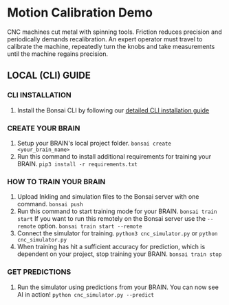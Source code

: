 # Motion Calibration Demo
CNC machines cut metal with spinning tools. Friction reduces precision and periodically demands recalibration. An expert operator must travel to calibrate the machine, repeatedly turn the knobs and take measurements until the machine regains precision.

## LOCAL (CLI) GUIDE

### CLI INSTALLATION
1. Install the Bonsai CLI by following our [detailed CLI installation guide](https://docs.bons.ai/guides/cli-install-guide.html)

### CREATE YOUR BRAIN
1. Setup your BRAIN's local project folder.
       `bonsai create <your_brain_name>`
2. Run this command to install additional requirements for training your BRAIN.
       `pip3 install -r requirements.txt`


### HOW TO TRAIN YOUR BRAIN
1. Upload Inkling and simulation files to the Bonsai server with one command.
       `bonsai push`
2. Run this command to start training mode for your BRAIN.
       `bonsai train start`
   If you want to run this remotely on the Bonsai server use the `--remote` option.
       `bonsai train start --remote`
3. Connect the simulator for training.
       `python3 cnc_simulator.py` or `python cnc_simulator.py`
4. When training has hit a sufficient accuracy for prediction, which is dependent on your project, stop training your BRAIN.
       `bonsai train stop`

### GET PREDICTIONS
1. Run the simulator using predictions from your BRAIN. You can now see AI in action!
       `python cnc_simulator.py --predict`